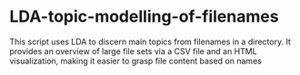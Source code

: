 # LDA-topic-modelling-of-filenames
This script uses LDA to discern main topics from filenames in a directory. It provides an overview of large file sets via a CSV file and an HTML visualization, making it easier to grasp file content based on names
